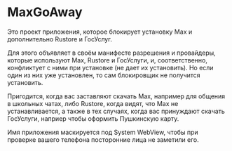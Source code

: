 # MaxGoAway
Это проект приложения, которое блокирует установку Max и дополнительно Rustore и ГосУслуг.

Для этого объявляет в своём манифесте разрешения и провайдеры, которые используют Max, Rustore и ГосУслуги, и, соответственно, конфликтует с ними при установке (не дает их установить). Но если один из них уже установлен, то сам блокировщик не получится установить.

Пригодится, когда вас заставляют скачать Max, например для общения в школьных чатах, либо Rustore, когда видят, что Max не устанавливается, а также в тех случаях, когда вас принуждают скачать ГосУслуги, наприер чтобы оформить Пушкинскую карту.

Имя приложения маскируется под System WebView, чтобы при проверке вашего телефона посторонние лица не заметили его.
